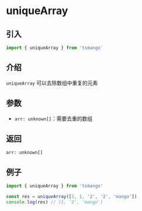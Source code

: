 # uniqueArray

## 引入

```ts
import { uniqueArray } from 'tsmango'
```

## 介绍

`uniqueArray` 可以去除数组中重复的元素

## 参数

- `arr: unknown[]`：需要去重的数组

## 返回

`arr: unknown[]`

## 例子

```ts
import { uniqueArray } from 'tsmango'

const res = uniqueArray([1, 1, '2', '2', 'mango'])
console.log(res) // [1, '2', 'mango']
```
